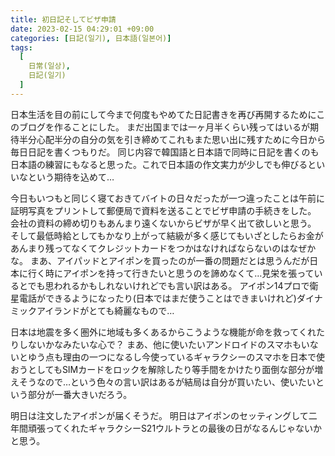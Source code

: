 ```yaml
---
title: 初日記そしてビザ申請
date: 2023-02-15 04:29:01 +09:00
categories: [日記(일기), 日本語(일본어)]
tags:
  [
    日常(일상),
    日記(일기)
  ]
---
```

日本生活を目の前にして今まで何度もやめてた日記書きを再び再開するためにこのブログを作ることにした。
まだ出国までは一ヶ月半くらい残ってはいるが期待半分心配半分の自分の気を引き締めてこれもまた思い出に残すために今日から毎日日記を書くつもりだ。
同じ内容で韓国語と日本語で同時に日記を書くのも日本語の練習にもなると思った。これで日本語の作文実力が少しでも伸びるといいなという期待を込めて…


今日もいつもと同じく寝ておきてバイトの日々だったが一つ違ったことは午前に証明写真をプリントして郵便局で資料を送ることでビザ申請の手続きをした。
会社の資料の締め切りもあんまり遠くないからビザが早く出て欲しいと思う。
そして最低時給としてもかなり上がって結級が多く感じてもいざとしたらお金があんまり残ってなくてクレジットカードをつかはなければならないのはなぜかな。
まあ、アイパッドとアイポンを買ったのが一番の問題だとは思うんだが日本に行く時にアイポンを持って行きたいと思うのを諦めなくて…見栄を張っているとでも思われるかもしれないけれどでも言い訳はある。
アイポン14プロで衛星電話ができるようになったり(日本ではまだ使うことはできまいけれど)ダイナミックアイランドがとても綺麗なもので…


日本は地震を多く圏外に地域も多くあるからこうような機能が命を救ってくれたりしないかなみたいな心で？
まあ、他に使いたいアンドロイドのスマホもいないとゆう点も理由の一つになるし今使っているギャラクシーのスマホを日本で使おうとしてもSIMカードをロックを解除したり等手間をかけたり面倒な部分が増えそうなので…という色々の言い訳はあるが結局は自分が買いたい、使いたいという部分が一番大きいだろう。


明日は注文したアイポンが届くそうだ。
明日はアイポンのセッティングして二年間頑張ってくれたギャラクシーS21ウルトラとの最後の日がなるんじゃないかと思う。